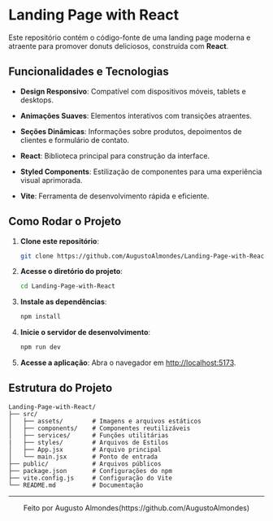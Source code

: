
# Landing Page with React

Este repositório contém o código-fonte de uma landing page moderna e atraente para promover donuts deliciosos, construída com **React**.

## Funcionalidades e Tecnologias

- **Design Responsivo**: Compatível com dispositivos móveis, tablets e desktops.
- **Animações Suaves**: Elementos interativos com transições atraentes.
- **Seções Dinâmicas**: Informações sobre produtos, depoimentos de clientes e formulário de contato.

- **React**: Biblioteca principal para construção da interface.
- **Styled Components**: Estilização de componentes para uma experiência visual aprimorada.
- **Vite**: Ferramenta de desenvolvimento rápida e eficiente.

## Como Rodar o Projeto

1. **Clone este repositório**:
   ```bash
   git clone https://github.com/AugustoAlmondes/Landing-Page-with-React.git
   ```

2. **Acesse o diretório do projeto**:
   ```bash
   cd Landing-Page-with-React
   ```

3. **Instale as dependências**:
   ```bash
   npm install
   ```

4. **Inicie o servidor de desenvolvimento**:
   ```bash
   npm run dev
   ```

5. **Acesse a aplicação**:
   Abra o navegador em [http://localhost:5173](http://localhost:5173).

## Estrutura do Projeto

```
Landing-Page-with-React/
├── src/
│   ├── assets/        # Imagens e arquivos estáticos
│   ├── components/    # Componentes reutilizáveis
│   ├── services/      # Funções utilitárias
|   ├── styles/        # Arquivos de Estilos
│   ├── App.jsx        # Arquivo principal
│   └── main.jsx       # Ponto de entrada
├── public/            # Arquivos públicos
├── package.json       # Configurações do npm
├── vite.config.js     # Configuração do Vite
└── README.md          # Documentação
```

---

<div align="center">
  Feito por Augusto Almondes(https://github.com/AugustoAlmondes)
</div>

